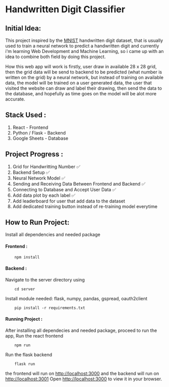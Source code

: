 # Handwritten Digit Classifier

## Initial Idea: 
This project inspired by the [MNIST](http://yann.lecun.com/exdb/mnist/) handwritten digit dataset, that is usually used to train a neural network to predict a handwritten digit and currently i'm learning Web Development and Machine Learning, so i came up with an idea to combine both field by doing this project. 

How this web app will work is firstly, user draw in available 28 x 28 grid, then the grid data will be send to backend to be predicted (what number is written on the grid) by a neural network, but instead of training on available data, the model will be trained on a user generated data, the user that visited the website can draw and label their drawing, then send the data to the database, and hopefully as time goes on the model will be alot more accurate.

## Stack Used : 
1. React - Frontend 
2. Python / Flask - Backend 
3. Google Sheets - Database 

## Project Progress : 
1. Grid for Handwritting Number ✅
2. Backend Setup ✅
3. Neural Network Model ✅
4. Sending and Receiving Data Between Frontend and Backend ✅
5. Connecting to Database and Accept User Data ✅
6. Add data plot by each label ✅
7. Add leaderboard for user that add data to the dataset
8. Add dedicated training button instead of re-training model everytime 

## How to Run Project:
Install all dependencies and needed package
#### Frontend : 
```
    npm install
```
#### Backend : 
Navigate to the server directory using 
```
    cd server
```
Install module needed: flask, numpy, pandas, gspread, oauth2client
```
    pip install -r requirements.txt
```

#### Running Project :
After installing all dependecies and needed package, proceed to run the app, 
Run the react frontend  
```
    npm run
```
Run the flask backend
```
    flask run
```
the frontend will run on [http://localhost:3000](http://localhost:3000) and the backend will run on [http://localhost:3001](http://localhost:3001) 
Open [http://localhost:3000](http://localhost:3000) to view it in your browser.
